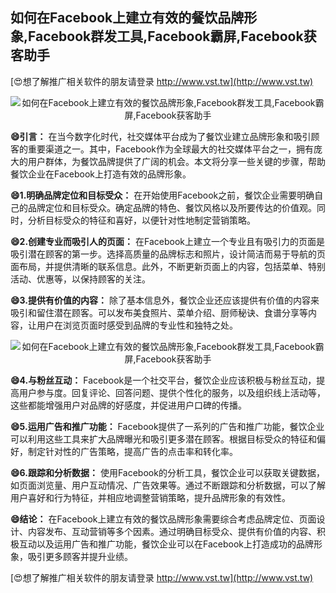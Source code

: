 ## **如何在Facebook上建立有效的餐饮品牌形象,Facebook群发工具,Facebook霸屏,Facebook获客助手**

[😍想了解推广相关软件的朋友请登录 http://www.vst.tw](http://www.vst.tw)

 <center><img src="https://vst.tw/MP4/tuiguang/png/8.png" alt="如何在Facebook上建立有效的餐饮品牌形象,Facebook群发工具,Facebook霸屏,Facebook获客助手"></center>

**😄引言：**
在当今数字化时代，社交媒体平台成为了餐饮业建立品牌形象和吸引顾客的重要渠道之一。其中，Facebook作为全球最大的社交媒体平台之一，拥有庞大的用户群体，为餐饮品牌提供了广阔的机会。本文将分享一些关键的步骤，帮助餐饮企业在Facebook上打造有效的品牌形象。

**😄1.明确品牌定位和目标受众：**
在开始使用Facebook之前，餐饮企业需要明确自己的品牌定位和目标受众。确定品牌的特色、餐饮风格以及所要传达的价值观。同时，分析目标受众的特征和喜好，以便针对性地制定营销策略。

**😄2.创建专业而吸引人的页面：**
在Facebook上建立一个专业且有吸引力的页面是吸引潜在顾客的第一步。选择高质量的品牌标志和照片，设计简洁而易于导航的页面布局，并提供清晰的联系信息。此外，不断更新页面上的内容，包括菜单、特别活动、优惠等，以保持顾客的关注。

**😄3.提供有价值的内容：**
除了基本信息外，餐饮企业还应该提供有价值的内容来吸引和留住潜在顾客。可以发布美食照片、菜单介绍、厨师秘诀、食谱分享等内容，让用户在浏览页面时感受到品牌的专业性和独特之处。

 <center><img src="https://vst.tw/MP4/tuiguang/png/2.png" alt="如何在Facebook上建立有效的餐饮品牌形象,Facebook群发工具,Facebook霸屏,Facebook获客助手"></center>

**😄4.与粉丝互动：**
Facebook是一个社交平台，餐饮企业应该积极与粉丝互动，提高用户参与度。回复评论、回答问题、提供个性化的服务，以及组织线上活动等，这些都能增强用户对品牌的好感度，并促进用户口碑的传播。

**😄5.运用广告和推广功能：**
Facebook提供了一系列的广告和推广功能，餐饮企业可以利用这些工具来扩大品牌曝光和吸引更多潜在顾客。根据目标受众的特征和偏好，制定针对性的广告策略，提高广告的点击率和转化率。

**😄6.跟踪和分析数据：**
使用Facebook的分析工具，餐饮企业可以获取关键数据，如页面浏览量、用户互动情况、广告效果等。通过不断跟踪和分析数据，可以了解用户喜好和行为特征，并相应地调整营销策略，提升品牌形象的有效性。

**😄结论：**
在Facebook上建立有效的餐饮品牌形象需要综合考虑品牌定位、页面设计、内容发布、互动营销等多个因素。通过明确目标受众、提供有价值的内容、积极互动以及运用广告和推广功能，餐饮企业可以在Facebook上打造成功的品牌形象，吸引更多顾客并提升业绩。

[😍想了解推广相关软件的朋友请登录 http://www.vst.tw](http://www.vst.tw)



